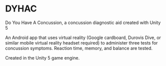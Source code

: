 # DYHAC
Do You Have A Concussion, a concussion diagnostic aid created with Unity 5

An Android app that uses virtual reality (Google cardboard, Durovis Dive, or similar mobile virtual reality headset required) to administer three tests for concussion symptoms. Reaction time, memory, and balance are tested.

Created in the Unity 5 game engine.
